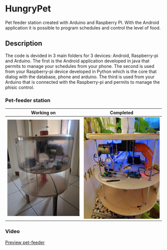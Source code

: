 # HungryPet

Pet feeder station created with Arduino and Raspberry PI. With the Android application it is possible to program schedules and control the level of food.

## Description
 
The code is devided in 3 main folders for 3 devices: Android, Raspberry-pi and Arduino.
The first is the Android application developed in java that permits to manage your schedules from your phone. 
The second is used from your Raspberry-pi device developed in Python which is the core that dialog with the database, phone and arduino.
The third is used from your Arduino that is connected with the Raspberry-pi and permits to manage the phisic control.

### Pet-feeder station  

Working on             |   Completed
:-------------------------:|:-------------------------:
<img src="./media/structure.jpeg">   |  <img src="./media/structure-final.jpeg">  


### Video  
[Preview pet-feeder](https://photos.google.com/share/AF1QipPlpBHl9jkvHRqFEGFoO9xck5l0jhM2sURE0ccdQ3BN5OQIQSRqMLIvjoyWSoRZtA/photo/AF1QipP_I0YCFWh2Vcik5bPO0V3__duLRFceeswmvify?key=QXpsRzZmX2RROS1Db1RQUFlJRDNFSmU4RHNvZ2xn)
